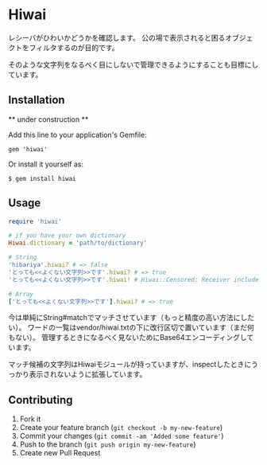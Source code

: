 # Hiwai

レシーバがひわいかどうかを確認します。
公の場で表示されると困るオブジェクトをフィルタするのが目的です。

そのような文字列をなるべく目にしないで管理できるようにすることも目標にしています。

## Installation

** under construction **

Add this line to your application's Gemfile:

    gem 'hiwai'

Or install it yourself as:

    $ gem install hiwai

## Usage

```ruby
require 'hiwai'

# if you have your own dictionary
Hiwai.dictionary = 'path/to/dictionary'

# String
'hibariya'.hiwai? # => false
'とっても<<よくない文字列>>です'.hiwai? # => true
'とっても<<よくない文字列>>です'.hiwai! # Hiwai::Censored: Receiver includes hiwai object

# Array
['とっても<<よくない文字列>>です'].hiwai? # => true
```

今は単純にString#matchでマッチさせています（もっと精度の高い方法にしたい）。
ワードの一覧はvendor/hiwai.txtの下に改行区切で置いています（まだ何もない）。
管理するときになるべく見ないためにBase64エンコーディングしています。

マッチ候補の文字列はHiwaiモジュールが持っていますが、inspectしたときにうっかり表示されないように拡張しています。

## Contributing

1. Fork it
2. Create your feature branch (`git checkout -b my-new-feature`)
3. Commit your changes (`git commit -am 'Added some feature'`)
4. Push to the branch (`git push origin my-new-feature`)
5. Create new Pull Request
